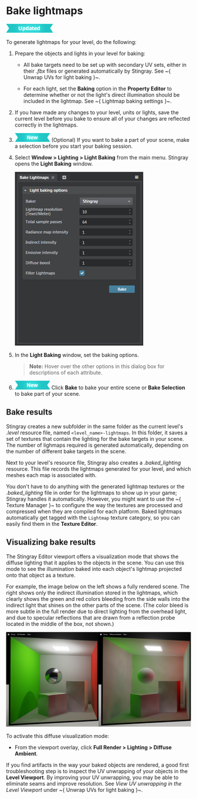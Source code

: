 # Bake lightmaps

![UPDATED](../../../images/updated.png)

To generate lightmaps for your level, do the following:

1.	Prepare the objects and lights in your level for baking:

	- All bake targets need to be set up with secondary UV sets, either in their *.fbx* files or generated automatically by Stingray. See ~{ Unwrap UVs for light baking }~.

	- For each light, set the **Baking** option in the **Property Editor** to determine whether or not the light's direct illumination should be included in the lightmap. See ~{ Lightmap baking settings }~.

1.	If you have made any changes to your level, units or lights, save the current level before you bake to ensure all of your changes are reflected correctly in the lightmaps.

1.	[![NEW](../../../images/new.png "What else is new in v1.7?")](../../../release_notes/readme_1.7.html) (Optional) If you want to bake a part of your scene, make a selection before you start your baking session.

1.	Select **Window > Lighting > Light Baking** from the main menu. Stingray opens the **Light Baking** window.

	![Stingray settings](../../../images/bake_lightmaps_stingray.png)

1.	In the **Light Baking** window, set the baking options.

	> **Note:** Hover over the other options in this dialog box for descriptions of each attribute.

1.	[![NEW](../../../images/new.png "What else is new in v1.7?")](../../../release_notes/readme_1.7.html) Click **Bake** to bake your entire scene or **Bake Selection** to bake part of your scene.

## Bake results

Stingray creates a new subfolder in the same folder as the current level's *.level* resource file, named `<level_name>-lightmaps`. In this folder, it saves a set of textures that contain the lighting for the bake targets in your scene. The number of lighmaps required is generated automatically, depending on the number of different bake targets in the scene.

Next to your level's resource file, Stingray also creates a *.baked_lighting* resource. This file records the lightmaps generated for your level, and which meshes each map is associated with.

You don't have to do anything with the generated lightmap textures or the *.baked_lighting* file in order for the lightmaps to show up in your game; Stingray handles it automatically. However, you might want to use the ~{ Texture Manager }~ to configure the way the textures are processed and compressed when they are compiled for each platform. Baked lightmaps automatically get tagged with the `Lightmap` texture category, so you can easily find them in the **Texture Editor**.

## Visualizing bake results

The Stingray Editor viewport offers a visualization mode that shows the diffuse lighting that it applies to the objects in the scene. You can use this mode to see the illumination baked into each object's lightmap projected onto that object as a texture.

For example, the image below on the left shows a fully rendered scene. The right shows only the indirect illumination stored in the lightmaps, which clearly shows the green and red colors bleeding from the side walls into the indirect light that shines on the other parts of the scene. (The color bleed is more subtle in the full render due to direct lighting from the overhead light, and due to specular reflections that are drawn from a reflection probe located in the middle of the box, not shown.)

![Visualizing bake results](../../../images/baked_light_visualization.jpg)

To activate this diffuse visualization mode:

-	From the viewport overlay, click **Full Render > Lighting > Diffuse Ambient**.

If you find artifacts in the way your baked objects are rendered, a good first troubleshooting step is to inspect the UV unwrapping of your objects in the **Level Viewport**. By improving your UV unwrapping, you may be able to eliminate seams and improve resolution. See *View UV unwrapping in the Level Viewport* under ~{ Unwrap UVs for light baking }~.
